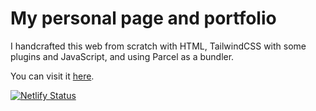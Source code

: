 # My personal page and portfolio

I handcrafted this web from scratch with HTML, TailwindCSS with some plugins and JavaScript, and using Parcel as a bundler.

You can visit it [here](https://lucasdev.me).

[![Netlify Status](https://api.netlify.com/api/v1/badges/54f67542-c472-48a9-8fef-a8f335cdc4a8/deploy-status)](https://app.netlify.com/sites/livchits-portfolio/deploys)
